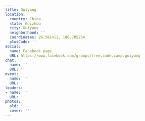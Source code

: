 ```yaml
---
title: Guiyang
location:
  country: China
  state: Guizhou
  city: Guiyang
  neighborhood: ''
  coordinates: 26.581411, 106.705254
  plusCode: ''
social:
  name: Facebook page
  URL: https://www.facebook.com/groups/free.code.camp.guiyang
chat:
  name: ''
  URL: ''
event:
  name: ''
  URL: ''
leaders:
- name: ''
  URL: ''
photos:
  old: ''
  cover: ''
---
```

